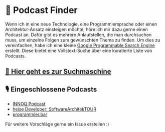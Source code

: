 # 🔎 Podcast Finder
Wenn ich in eine neue Technologie, eine Programmiersprache oder einen Architektur-Ansatz einsteigen möchte, höre ich mir dazu gerne einen Podcast an. Dafür gibt es mehrere Anlaufstellen, die man durchsuchen muss, um einzelne Folgen zum gewünschten Thema zu finden. Um dies zu vereinfachen, habe ich eine kleine [Google Programmable Search Engine](https://programmablesearchengine.google.com/about/) erstellt. Diese bietet eine Vollstext-Suche über eine kuratierte Liste von Podcasts.

## [🔗 Hier geht es zur Suchmaschine](https://cse.google.com/cse?cx=ff8a44c8024bc6f20)

## 🎙 Eingeschlossene Podcasts
* [INNOQ Podcast](https://www.innoq.com/de/podcast/)
* [heise Developer: SoftwareArchitekTOUR](https://www.heise.de/developer/SoftwareArchitekTOUR-4076349.html)
* [programmier.bar](https://www.programmier.bar/podcast)

Für weitere Vorschläge gerne ein Issue erstellen :)
